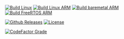 [![Build Linux](https://github.com/kubasejdak/platform/workflows/Build%20Linux/badge.svg)](https://github.com/kubasejdak/platform/actions?query=workflow%3A%22Build+Linux%22)
[![Build Linux ARM](https://github.com/kubasejdak/platform/workflows/Build%20Linux%20ARM/badge.svg)](https://github.com/kubasejdak/platform/actions?query=workflow%3A%22Build+Linux+ARM%22)
[![Build baremetal ARM](https://github.com/kubasejdak/platform/workflows/Build%20baremetal%20ARM/badge.svg)](https://github.com/kubasejdak/platform/actions?query=workflow%3A%22Build+baremetal+ARM%22)
[![Build FreeRTOS ARM](https://github.com/kubasejdak/platform/workflows/Build%20FreeRTOS%20ARM/badge.svg)](https://github.com/kubasejdak/platform/actions?query=workflow%3A%22Build+FreeRTOS+ARM%22)

[![Github Releases](https://img.shields.io/github/release/kubasejdak/platform.svg)](https://github.com/kubasejdak/platform/releases)
[![License](https://img.shields.io/badge/License-BSD%202--Clause-orange.svg)](https://opensource.org/licenses/BSD-2-Clause)

[![CodeFactor Grade](https://img.shields.io/codefactor/grade/github/kubasejdak/platform)](https://www.codefactor.io/repository/github/kubasejdak/platform)
